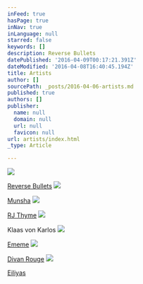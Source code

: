```yaml
---
inFeed: true
hasPage: true
inNav: true
inLanguage: null
starred: false
keywords: []
description: Reverse Bullets
datePublished: '2016-04-09T00:17:21.391Z'
dateModified: '2016-04-08T16:40:45.194Z'
title: Artists
author: []
sourcePath: _posts/2016-04-06-artists.md
published: true
authors: []
publisher:
  name: null
  domain: null
  url: null
  favicon: null
url: artists/index.html
_type: Article

---
```

![](https://the-grid-user-content.s3-us-west-2.amazonaws.com/5c7d61c7-661f-4502-b140-466ffb0156ce.jpg)

[Reverse Bullets][0]
![](https://s3-us-west-2.amazonaws.com/the-grid-img/p/3008c1bdad3194397769e7089a66fe5fd267333d.jpg)

[Munsha][1]
![](https://the-grid-user-content.s3-us-west-2.amazonaws.com/a876df0f-5a28-4621-a830-204ca9389d36.jpg)

[RJ Thyme][2]
![](https://the-grid-user-content.s3-us-west-2.amazonaws.com/7674f6f8-2002-46d4-a993-b662884d99ce.jpg)

Klaas von Karlos
![](https://the-grid-user-content.s3-us-west-2.amazonaws.com/5de994e3-9ee3-4583-9821-babd58790c1d.jpg)

[Ememe][3]
![](https://the-grid-user-content.s3-us-west-2.amazonaws.com/5ac54e0d-a43a-4388-9093-86a7970e722f.jpg)

[Divan Rouge][4]
![](https://the-grid-user-content.s3-us-west-2.amazonaws.com/ff3253ef-9ae0-4718-8b8e-9539036b96df.jpg)

[Eiliyas][5]

[0]: https://thegrid.ai/glitch/e353d5d8-d05c-4a4c-938b-6f1df37b9629/
[1]: https://thegrid.ai/glitch/munsha/
[2]: https://thegrid.ai/glitch/rj-thyme/
[3]: https://thegrid.ai/glitch/ememe/
[4]: https://thegrid.ai/glitch/divian-rouge/
[5]: https://thegrid.ai/glitch/you-know-hes-cool/